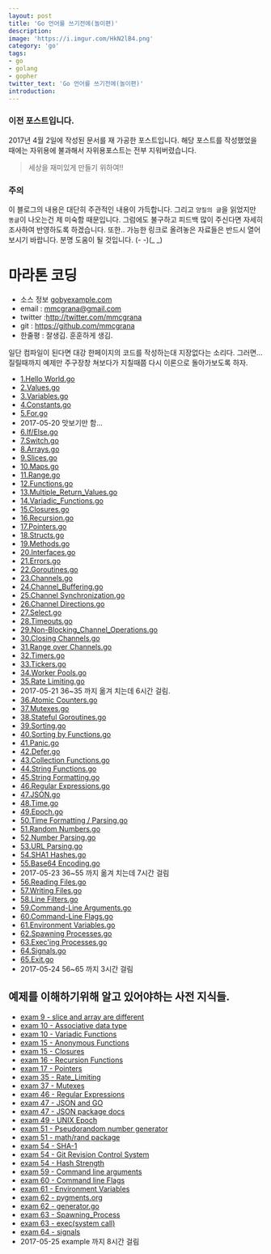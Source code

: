 ```yaml
---
layout: post
title: 'Go 언어를 쓰기전에(놀이편)'
description:
image: 'https://i.imgur.com/HkN2lB4.png'
category: 'go'
tags:
- go
- golang
- gopher
twitter_text: 'Go 언어를 쓰기전에(놀이편)'
introduction:
---
```


### 이전 포스트입니다.

2017년 4월 2일에 작성된 문서를 재 가공한 포스트입니다. 해당 포스트를 작성했었을 때에는 자위용에 불과해서 자위용포스트는 전부 지워버렸습니다.

> 세상을 재미있게 만들기 위하여!!

### 주의

이 블로그의 내용은 대단히 주관적인 내용이 가득합니다.
그리고 `양질의 글`을 읽었지만 `똥글`이 나오는건 제 미숙함 때문입니다.
그럼에도 불구하고 피드백 많이 주신다면 자세히 조사하여 반영하도록 하겠습니다.
또한.. 가능한 링크로 올려놓은 자료들은 반드시 열어보시기 바랍니다. 분명 도움이 될 것입니다.
(- -)(_ _)

# 마라톤 코딩
 - 소스 정보 [gobyexample.com](https://gobyexample.com/)
 - email : mmcgrana@gmail.com
 - twitter :http://twitter.com/mmcgrana
 - git : https://github.com/mmcgrana
 - 한줄평 : 잘생김. 훈훈하게 생김.

일단 컴파일이 된다면 대강 한페이지의 코드를 작성하는대 지장없다는 소리다.
그러면... 질릴때까지 예제만 주구장창 쳐보다가 지칠때쯤 다시 이론으로 돌아가보도록 하자.

 - [1.Hello World.go](https://github.com/drake-jin/go-study/blob/master/ch02/gobyexample/1.Hello_World.go)
 - [2.Values.go](https://github.com/drake-jin/go-study/blob/master/ch02/gobyexample/2.Values.go)
 - [3.Variables.go](https://github.com/drake-jin/go-study/blob/master/ch02/gobyexample/3.Variables.go)
 - [4.Constants.go](https://github.com/drake-jin/go-study/blob/master/ch02/gobyexample/4.Constants.go)
 - [5.For.go](https://github.com/drake-jin/go-study/blob/master/ch02/gobyexample/5.For.go)
 - 2017-05-20 맛보기만 함...
 - [6.If/Else.go](https://github.com/drake-jin/go-study/blob/master/ch02/gobyexample/6.If_Else.go)
 - [7.Switch.go](https://github.com/drake-jin/go-study/blob/master/ch02/gobyexample/7.Switch.go)
 - [8.Arrays.go](https://github.com/drake-jin/go-study/blob/master/ch02/gobyexample/8.Arrays.go)
 - [9.Slices.go](https://github.com/drake-jin/go-study/blob/master/ch02/gobyexample/9.Slices.go)
 - [10.Maps.go](https://github.com/drake-jin/go-study/blob/master/ch02/gobyexample/10.Maps.go)
 - [11.Range.go](https://github.com/drake-jin/go-study/blob/master/ch02/gobyexample/11.Range.go)
 - [12.Functions.go](https://github.com/drake-jin/go-study/blob/master/ch02/gobyexample/12.Functions.go)
 - [13.Multiple\_Return\_Values.go](https://github.com/drake-jin/go-study/blob/master/ch02/gobyexample/13.Multiple_Return_Values.go)
 - [14.Variadic\_Functions.go](https://github.com/drake-jin/go-study/blob/master/ch02/gobyexample/14.Variadic_Functions.go)
 - [15.Closures.go](https://github.com/drake-jin/go-study/blob/master/ch02/gobyexample/15.Closures.go)
 - [16.Recursion.go](https://github.com/drake-jin/go-study/blob/master/ch02/gobyexample/16.Recursion.go)
 - [17.Pointers.go](https://github.com/drake-jin/go-study/blob/master/ch02/gobyexample/17.Pointers.go)
 - [18.Structs.go](https://github.com/drake-jin/go-study/blob/master/ch02/gobyexample/18.Structs.go)
 - [19.Methods.go](https://github.com/drake-jin/go-study/blob/master/ch02/gobyexample/19.Methods.go)
 - [20.Interfaces.go](https://github.com/drake-jin/go-study/blob/master/ch02/gobyexample/20.Interfaces.go)
 - [21.Errors.go](https://github.com/drake-jin/go-study/blob/master/ch02/gobyexample/21.Errors.go)
 - [22.Goroutines.go](https://github.com/drake-jin/go-study/blob/master/ch02/gobyexample/22.Goroutines.go)
 - [23.Channels.go](https://github.com/drake-jin/go-study/blob/master/ch02/gobyexample/23.Channels.go)
 - [24.Channel\_Buffering.go](https://github.com/drake-jin/go-study/blob/master/ch02/gobyexample/24.Channel_Buffering.go)
 - [25.Channel Synchronization.go](https://github.com/drake-jin/go-study/blob/master/ch02/gobyexample/25.Channel_Syncronization.go)
 - [26.Channel Directions.go](https://github.com/drake-jin/go-study/blob/master/ch02/gobyexample/26.Channel_Directions.go)
 - [27.Select.go](https://github.com/drake-jin/go-study/blob/master/ch02/gobyexample/27.Select.go)
 - [28.Timeouts.go](https://github.com/drake-jin/go-study/blob/master/ch02/gobyexample/28.Timeouts.go)
 - [29.Non-Blocking\_Channel\_Operations.go](https://github.com/drake-jin/go-study/blob/master/ch02/gobyexample/29.Non_Blocking_Channel_Operation.go)
 - [30.Closing Channels.go](https://github.com/drake-jin/go-study/blob/master/ch02/gobyexample/30.Closing_Channels.go)
 - [31.Range over Channels.go](https://github.com/drake-jin/go-study/blob/master/ch02/gobyexample/31.Range_Over_Channels.go)
 - [32.Timers.go](https://github.com/drake-jin/go-study/blob/master/ch02/gobyexample/32.Timers.go)
 - [33.Tickers.go](https://github.com/drake-jin/go-study/blob/master/ch02/gobyexample/33.Tickers.go)
 - [34.Worker Pools.go](https://github.com/drake-jin/go-study/blob/master/ch02/gobyexample/34.Worker_Pools.go)
 - [35.Rate Limiting.go](https://github.com/drake-jin/go-study/blob/master/ch02/gobyexample/35.Rate_Limiting.go)
 - 2017-05-21 36~35 까지 옮겨 치는데 6시간 걸림.
 - [36.Atomic Counters.go](https://github.com/drake-jin/go-study/blob/master/ch02/gobyexample/36.Atomic_Counters.go)
 - [37.Mutexes.go](https://github.com/drake-jin/go-study/blob/master/ch02/gobyexample/37.Mutexes.go)
 - [38.Stateful Goroutines.go](https://github.com/drake-jin/go-study/blob/master/ch02/gobyexample/38.Stateful_Goroutines.go)
 - [39.Sorting.go](https://github.com/drake-jin/go-study/blob/master/ch02/gobyexample/39.Sorting.go)
 - [40.Sorting by Functions.go](https://github.com/drake-jin/go-study/blob/master/ch02/gobyexample/40.Sorting_By_Functions.go)
 - [41.Panic.go](https://github.com/drake-jin/go-study/blob/master/ch02/gobyexample/41.Panic.go)
 - [42.Defer.go](https://github.com/drake-jin/go-study/blob/master/ch02/gobyexample/42.Defer.go)
 - [43.Collection Functions.go](https://github.com/drake-jin/go-study/blob/master/ch02/gobyexample/43.Collection_Functions.go)
 - [44.String Functions.go](https://github.com/drake-jin/go-study/blob/master/ch02/gobyexample/44.String_Functions.go)
 - [45.String Formatting.go](https://github.com/drake-jin/go-study/blob/master/ch02/gobyexample/45.String_Formatting.go)
 - [46.Regular Expressions.go](https://github.com/drake-jin/go-study/blob/master/ch02/gobyexample/46.Regular_Expression.go)
 - [47.JSON.go](https://github.com/drake-jin/go-study/blob/master/ch02/gobyexample/47.JSON.go)
 - [48.Time.go](https://github.com/drake-jin/go-study/blob/master/ch02/gobyexample/48.Time.go)
 - [49.Epoch.go](https://github.com/drake-jin/go-study/blob/master/ch02/gobyexample/49.Epoch.go)
 - [50.Time Formatting / Parsing.go](https://github.com/drake-jin/go-study/blob/master/ch02/gobyexample/50.Time_Formatting_Parsing.go)
 - [51.Random Numbers.go](https://github.com/drake-jin/go-study/blob/master/ch02/gobyexample/51.Random_Numbers.go)
 - [52.Number Parsing.go](https://github.com/drake-jin/go-study/blob/master/ch02/gobyexample/52.Number_Parsing.go)
 - [53.URL Parsing.go](https://github.com/drake-jin/go-study/blob/master/ch02/gobyexample/53.URL_Parsing.go)
 - [54.SHA1 Hashes.go](https://github.com/drake-jin/go-study/blob/master/ch02/gobyexample/54.SHA1_Hashes.go)
 - [55.Base64 Encoding.go](https://github.com/drake-jin/go-study/blob/master/ch02/gobyexample/55.Base64_Encoding.go)
 - 2017-05-23 36~55 까지 옮겨 치는데 7시간 걸림
 - [56.Reading Files.go](https://github.com/drake-jin/go-study/blob/master/ch02/gobyexample/56.Reading_Files.go)
 - [57.Writing Files.go](https://github.com/drake-jin/go-study/blob/master/ch02/gobyexample/57.Writing_Files.go)
 - [58.Line Filters.go](https://github.com/drake-jin/go-study/blob/master/ch02/gobyexample/58.Line_Filters.go)
 - [59.Command-Line Arguments.go](https://github.com/drake-jin/go-study/blob/master/ch02/gobyexample/59.Command_Line_Arguments.go)
 - [60.Command-Line Flags.go](https://github.com/drake-jin/go-study/blob/master/ch02/gobyexample/60.Command_Line_Flag.go)
 - [61.Environment Variables.go](https://github.com/drake-jin/go-study/blob/master/ch02/gobyexample/61.Environment_Variables.go)
 - [62.Spawning Processes.go](https://github.com/drake-jin/go-study/blob/master/ch02/gobyexample/62.Spawning_Processes.go)
 - [63.Exec'ing Processes.go](https://github.com/drake-jin/go-study/blob/master/ch02/gobyexample/63.Execing_Processes.go)
 - [64.Signals.go](https://github.com/drake-jin/go-study/blob/master/ch02/gobyexample/64.Signals.go)
 - [65.Exit.go](https://github.com/drake-jin/go-study/blob/master/ch02/gobyexample/65.Exit.go)
 - 2017-05-24 56~65 까지 3시간 걸림


## 예제를 이해하기위해 알고 있어야하는 사전 지식들.
 - [exam 9 - slice and array are different](https://blog.golang.org/go-slices-usage-and-internals)
 - [exam 10 - Associative data type](https://en.wikipedia.org/wiki/Associative_array)
 - [exam 10 - Variadic Functions](http://en.wikipedia.org/wiki/Variadic_function)
 - [exam 15 - Anonymous Functions](http://en.wikipedia.org/wiki/Anonymous_function)
 - [exam 15 - Closures](http://en.wikipedia.org/wiki/Closure_(computer_science))
 - [exam 16 - Recursion Functions](https://en.wikipedia.org/wiki/Recursion_(computer_science))
 - [exam 17 - Pointers](http://en.wikipedia.org/wiki/Pointer_(computer_programming))
 - [exam 35 - Rate_Limiting](https://en.wikipedia.org/wiki/Rate_limiting)
 - [exam 37 - Mutexes](http://en.wikipedia.org/wiki/Mutual_exclusion)
 - [exam 46 - Regular Expressions](https://en.wikipedia.org/wiki/Regular_expression)
 - [exam 47 - JSON and GO](http://blog.golang.org/2011/01/json-and-go.html)
 - [exam 47 - JSON package docs](http://golang.org/pkg/encoding/json/)
 - [exam 49 - UNIX Epoch](http://en.wikipedia.org/wiki/Unix_time)
 - [exam 51 - Pseudorandom number generator](https://en.wikipedia.org/wiki/Pseudorandom_number_generator)
 - [exam 51 - math/rand package](http://golang.org/pkg/math/rand/)
 - [exam 54 - SHA-1](https://en.wikipedia.org/wiki/SHA-1)
 - [exam 54 - Git Revision Control System](https://git-scm.com/)
 - [exam 54 - Hash Strength](https://en.wikipedia.org/wiki/Cryptographic_hash_function)
 - [exam 59 - Command line arguments ](https://en.wikipedia.org/wiki/Command-line_interface#Arguments)
 - [exam 60 - Command line Flags](https://en.wikipedia.org/wiki/Command-line_interface#Command-line_option)
 - [exam 61 - Environment Variables](https://en.wikipedia.org/wiki/Environment_variable)
 - [exam 62 - pygments.org](http://pygments.org/)
 - [exam 62 - generator.go](https://github.com/mmcgrana/gobyexample/blob/master/tools/generate.go)
 - [exam 63 - Spawning_Process](https://gobyexample.com/spawning-processes)
 - [exam 63 - exec(system call)](https://en.wikipedia.org/wiki/Exec_(system_call))
 - [exam 64 - signals](https://en.wikipedia.org/wiki/Unix_signal)
 - 2017-05-25 example 까지 8시간 걸림



